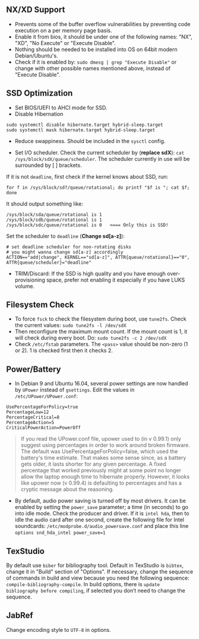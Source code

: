 ## NX/XD Support
+ Prevents some of the buffer overflow vulnerabilities by preventing code execution on a per memory page basis.
+ Enable it from bios, it should be under one of the following names: "NX", "XD", "No Execute" or "Execute Disable".
+ Nothing should be needed to be installed into OS on 64bit modern Debian/Ubuntu's.
+ Check if it is enabled by:
`sudo dmesg | grep "Execute Disable"`
or change with other possible names mentioned above, instead of "Execute Disable".


## SSD Optimization
+ Set BIOS/UEFI to AHCI mode for SSD.
+ Disable Hibernation
```
sudo systemctl disable hibernate.target hybrid-sleep.target
sudo systemctl mask hibernate.target hybrid-sleep.target
```
+ Reduce swappiness. Should be included in the `sysctl` config.

+ Set I/O scheduler. Check the current scheduler by (**replace sdX**):
`cat /sys/block/sdX/queue/scheduler`.
The scheduler currently in use will be surrounded by [ ] brackets.

If it is not `deadline`, first check if the kernel knows about SSD, run:
```shell
for f in /sys/block/sd?/queue/rotational; do printf "$f is "; cat $f; done
```
It should output something like:
```shell
/sys/block/sda/queue/rotational is 1
/sys/block/sdb/queue/rotational is 1
/sys/block/sdc/queue/rotational is 0   <=== Only this is SSD!
```

Set the scheduler to `deadline` (**Change sd[a-z]**):
```
# set deadline scheduler for non-rotating disks
# you might wanna change sd[a-z] accordingly
ACTION=="add|change", KERNEL=="sd[a-z]", ATTR{queue/rotational}=="0", ATTR{queue/scheduler}="deadline"
```

+ TRIM/Discard: If the SSD is high quality and you have enough over-provisioning space, prefer not enabling it especially if you have LUKS volume.

## Filesystem Check
+ To force `fsck` to check the filesystem during boot, use `tune2fs`.
Check the current values:
`sudo tune2fs -l /dev/sdX`
+ Then reconfigure the maximum mount count. If the mount count is 1, it will check during every boot. Do:
`sudo tune2fs -c 2 /dev/sdX`
+ Check `/etc/fstab` parameters. The `<pass>` value should be non-zero (1 or 2). 1 is checked first then it checks 2.

## Power/Battery
+ In Debian 9 and Ubuntu 16.04, several power settings are now handled by `UPower` instead of `gsettings`. Edit the values in `/etc/UPower/UPower.conf`:
```
UsePercentageForPolicy=true
PercentageLow=12
PercentageCritical=8
PercentageAction=5
CriticalPowerAction=PowerOff
```
> If you read the UPower.conf file, upower used to (in v 0.99.1) only suggest using percentages in order to work around broken firmware. The default was UsePercentageForPolicy=false, which used the battery's time estimate. That makes some sense since, as a battery gets older, it lasts shorter for any given percentage. A fixed percentage that worked previously might at some point no longer allow the laptop enough time to hibernate properly. However, it looks like upower now (v 0.99.4) is defaulting to percentages and has a cryptic message about the reasoning.

+ By default, audio power saving is turned off by most drivers. It can be enabled by setting the `power_save` parameter; a time (in seconds) to go into idle mode. Check the producer and driver. If it is `intel hda`, then to idle the audio card after one second, create the following file for Intel soundcards: `/etc/modprobe.d/audio_powersave.conf` and place this line `options snd_hda_intel power_save=1`

## TexStudio
By default use `biber` for bibliography tool. Default in TexStudio is `bibtex`, change it in "Build" section of "Options". If necessary, change the sequence of commands in build and view because you need the following sequence: `compile-bibliography-compile`. In build options, there is `update bibliography before compiling`, if selected you don’t need to change the sequence.

## JabRef
Change encoding style to `UTF-8` in options.
